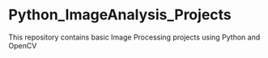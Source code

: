 # Python_ImageAnalysis_Projects
This repository contains basic Image Processing projects using Python and OpenCV
